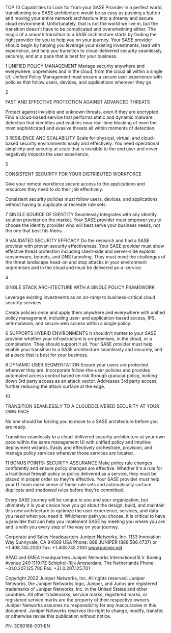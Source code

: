 TOP 10 Capabilities to Look for from your SASE Provider
In a perfect world, transitioning to a SASE architecture would be as easy as pushing a button and moving your entire network architecture into a dreamy and secure cloud environment. Unfortunately, that is not the world we live in, but the transition doesn't have to be complicated and overwhelming either.
The magic of a smooth transition to a SASE architecture starts by finding the right provider for you to help you on your journey. Your SASE provider should begin by helping you leverage your existing investments, lead with experience, and help you transition to cloud-delivered security seamlessly, securely, and at a pace that is best for your business.

1 UNIFIED POLICY MANAGEMENT
Manage security anywhere and everywhere, onpremises and in the cloud, from the cloud all within a single UI.
Unified Policy Management must ensure a secure user experience with policies that follow users, devices, and applications wherever they go.

2

FAST AND EFFECTIVE PROTECTION AGAINST ADVANCED THREATS

Protect against invisible and unknown threats, even if they are encrypted.
Find a cloud-based service that performs static and dynamic malware detection that identifies and enables near real-time blocking of even the most sophisticated and evasive threats all within moments of detection.

3 RESILIENCE AND SCALABILITY
Scale for physical, virtual, and cloud-based security environments easily and effectively.
You need operational simplicity and security at scale that is invisible to the end user and never negatively impacts the user experience.

5

CONSISTENT SECURITY FOR YOUR DISTRIBUTED WORKFORCE

Give your remote workforce secure access to the applications and resources they need to do their job effectively.

Consistent security policies must follow users, devices, and applications without having to duplicate or recreate rule sets.

7 SINGLE SOURCE OF IDENTITY
Seamlessly integrates with any identity solution provider on the market.
Your SASE provider must empower you to choose the identity provider who will best serve your business needs, not the one that best fits theirs.

9 VALIDATED SECURITY EFFICACY
Do the research and find a SASE provider with proven security effectiveness.
Your SASE provider must show effective threat protection including client-side and server-side exploits, ransomware, botnets, and DNS tunneling. They must meet the challenges of the threat landscape head-on and stop attacks in your environment onpremises and in the cloud and must be delivered as-a-service.

4

SINGLE STACK ARCHITECTURE WITH A SINGLE POLICY FRAMEWORK

Leverage existing investments as an on-ramp to business-critical cloud security services.

Create policies once and apply them anywhere and everywhere with unified policy management, including user- and application-based access, IPS, anti-malware, and secure web access within a single policy.

6 SUPPORTS HYBRID ENVIRONMENTS
It shouldn't matter to your SASE provider whether your infrastructure is on-premises, in the cloud, or a combination. They should support it all.
Your SASE provider must help enable your transition to a SASE architecture seamlessly and securely, and at a pace that is best for your business.

8 DYNAMIC USER SEGMENTATION
Ensure your users are protected wherever they are.
Incorporate follow-the-user policies and provides automated access control based on risk through granular policy, locking down 3rd party access as an attack vector. Addresses 3rd party access, further reducing the attack surface at the edge.

10

TRANSITION SEAMLESSLY TO A CLOUDDELIVERED SECURITY AT YOUR OWN PACE

No one should be forcing you to move to a SASE architecture before you are ready.

Transition seamlessly to a cloud-delivered security architecture at your own pace within the same management UI with unified policy and intuitive deployment wizards. Easily and effectively orchestrate, provision, and manage policy services wherever those services are located.

11 BONUS POINTS: SECURITY ASSURANCE
Make policy rule changes confidently and ensure policy changes are effective.
Whether it's a rule for a traditional firewall policy or policy delivered as a service, they must be placed in proper order so they're effective. Your SASE provider must help your IT team make sense of these rule sets and automatically surface duplicate and shadowed rules before they're committed.

Every SASE journey will be unique to you and your organization, but ultimately it is your choice how you go about the design, build, and maintain this new architecture to optimize the user experience, services, and data you need when you need it. Whichever path you choose, it is critical to have a provider that can help you implement SASE by meeting you where you are and is with you every step of the way on your journey.

Corporate and Sales Headquarters Juniper Networks, Inc. 1133 Innovation Way Sunnyvale, CA 94089 USA Phone: 888.JUNIPER (888.586.4737) or +1.408.745.2000 Fax: +1.408.745.2100 www.juniper.net

APAC and EMEA Headquarters Juniper Networks International B.V. Boeing Avenue 240 1119 PZ Schiphol-Rijk Amsterdam, The Netherlands Phone: +31.0.207.125.700 Fax: +31.0.207.125.701

Copyright 2022 Juniper Networks, Inc. All rights reserved. Juniper Networks, the Juniper Networks logo, Juniper, and Junos are registered trademarks of Juniper Networks, Inc. in the United States and other countries. All other trademarks, service marks, registered marks, or registered service marks are the property of their respective owners. Juniper Networks assumes no responsibility for any inaccuracies in this document. Juniper Networks reserves the right to change, modify, transfer, or otherwise revise this publication without notice.

PN: 3050168-001-EN

